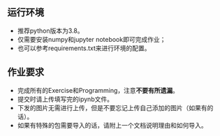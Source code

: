 ## 运行环境
- 推荐python版本为3.8。
- 仅需要安装numpy和jupyter notebook即可完成作业；
- 也可以参考requirements.txt来进行环境的配置。

## 作业要求
- 完成所有的Exercise和Programming，注意**不要有所遗漏**。
- 提交时请上传填写完的ipynb文件。
- 下发的图片无需进行上传，但是不要忘记上传自己添加的图片（如果有的话）。
- 如果有特殊的包需要导入的话，请附上一个文档说明理由和如何导入。

